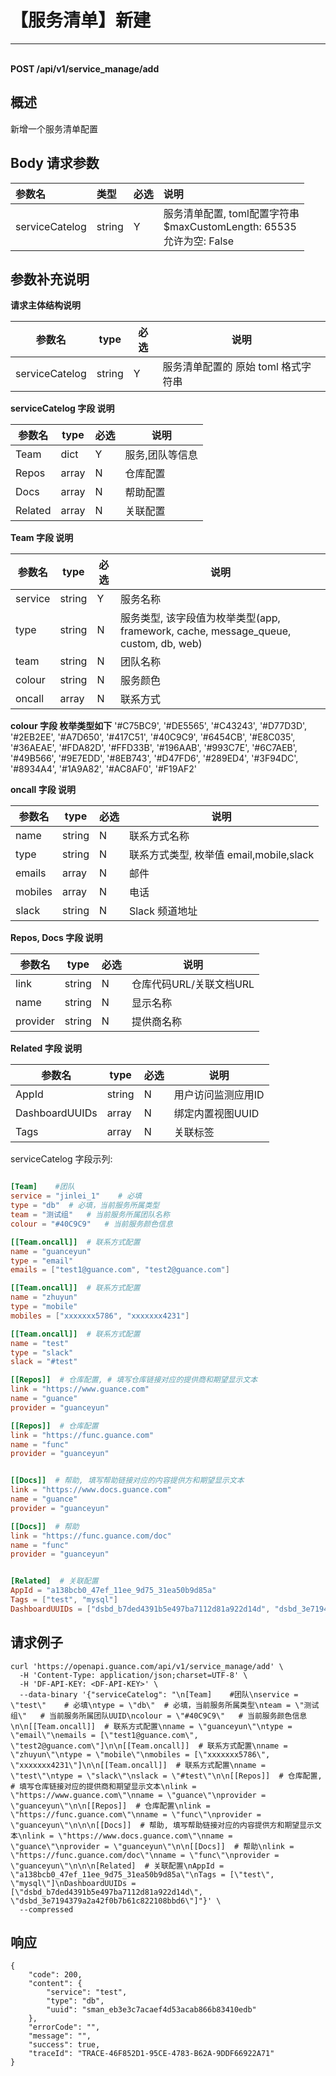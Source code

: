 # 【服务清单】新建

---

<br />**POST /api/v1/service_manage/add**

## 概述
新增一个服务清单配置




## Body 请求参数

| 参数名        | 类型     | 必选   | 说明              |
|:-----------|:-------|:-----|:----------------|
| serviceCatelog | string | Y | 服务清单配置, toml配置字符串<br>$maxCustomLength: 65535 <br>允许为空: False <br> |

## 参数补充说明


**请求主体结构说明**

|  参数名        |   type  | 必选  |          说明          |
|---------------|----------|----|------------------------|
| serviceCatelog    |  string  |  Y | 服务清单配置的 原始 toml 格式字符串|


**serviceCatelog 字段 说明**

|  参数名        |   type  | 必选  |          说明          |
|---------------|----------|----|------------------------|
| Team    |  dict  |  Y | 服务,团队等信息 |
| Repos |  array  |  N | 仓库配置 |
| Docs    |  array  |  N | 帮助配置 |
| Related    |  array  |  N | 关联配置 |

**Team 字段 说明**

|  参数名        |   type  | 必选  |          说明          |
|---------------|----------|----|------------------------|
| service    |  string  |  Y | 服务名称 |
| type |  string  |  N | 服务类型, 该字段值为枚举类型(app, framework, cache, message_queue, custom, db, web) |
| team    |  string  |  N | 团队名称 |
| colour    |  string  |  N | 服务颜色 |
| oncall    |  array  |  N | 联系方式 |

**colour 字段 枚举类型如下**
'#C75BC9', '#DE5565', '#C43243', '#D77D3D', '#2EB2EE', '#A7D650', '#417C51',
'#40C9C9', '#6454CB', '#E8C035', '#36AEAE', '#FDA82D', '#FFD33B', '#196AAB',
'#993C7E', '#6C7AEB', '#49B566', '#9E7EDD', '#8EB743', '#D47FD6', '#289ED4',
'#3F94DC', '#8934A4', '#1A9A82', '#AC8AF0', '#F19AF2'

**oncall 字段 说明**

|  参数名        |   type  | 必选  |          说明          |
|---------------|----------|----|------------------------|
| name    |  string  |  N | 联系方式名称 |
| type |  string  |  N | 联系方式类型, 枚举值 email,mobile,slack |
| emails    |  array  |  N | 邮件 |
| mobiles    |  array  |  N | 电话 |
| slack    |  string  |  N | Slack 频道地址 |

**Repos, Docs 字段 说明**

|  参数名        |   type  | 必选  |          说明          |
|---------------|----------|----|------------------------|
| link    |  string  |  N | 仓库代码URL/关联文档URL |
| name |  string  |  N | 显示名称 |
| provider    |  string  |  N | 提供商名称 |

**Related 字段 说明**

|  参数名        |   type  | 必选  |          说明          |
|---------------|----------|----|------------------------|
| AppId    |  string  |  N | 用户访问监测应用ID |
| DashboardUUIDs |  array  |  N | 绑定内置视图UUID |
| Tags    |  array  |  N | 关联标签 |

serviceCatelog 字段示列:
```toml

[Team]    #团队
service = "jinlei_1"    # 必填
type = "db"  # 必填，当前服务所属类型
team = "测试组"   # 当前服务所属团队名称
colour = "#40C9C9"   # 当前服务颜色信息

[[Team.oncall]]  # 联系方式配置
name = "guanceyun"
type = "email"
emails = ["test1@guance.com", "test2@guance.com"]

[[Team.oncall]]  # 联系方式配置
name = "zhuyun"
type = "mobile"
mobiles = ["xxxxxxx5786", "xxxxxxx4231"]

[[Team.oncall]]  # 联系方式配置
name = "test"
type = "slack"
slack = "#test"

[[Repos]]  # 仓库配置, # 填写仓库链接对应的提供商和期望显示文本
link = "https://www.guance.com"
name = "guance"
provider = "guanceyun"

[[Repos]]  # 仓库配置
link = "https://func.guance.com"
name = "func"
provider = "guanceyun"


[[Docs]]  # 帮助, 填写帮助链接对应的内容提供方和期望显示文本
link = "https://www.docs.guance.com"
name = "guance"
provider = "guanceyun"

[[Docs]]  # 帮助
link = "https://func.guance.com/doc"
name = "func"
provider = "guanceyun"


[Related]  # 关联配置
AppId = "a138bcb0_47ef_11ee_9d75_31ea50b9d85a"
Tags = ["test", "mysql"]
DashboardUUIDs = ["dsbd_b7ded4391b5e497ba7112d81a922d14d", "dsbd_3e7194379a2a42f0b7b61c822108bbd6"]


```




## 请求例子
```shell
curl 'https://openapi.guance.com/api/v1/service_manage/add' \
  -H 'Content-Type: application/json;charset=UTF-8' \
  -H 'DF-API-KEY: <DF-API-KEY>' \
  --data-binary '{"serviceCatelog": "\n[Team]    #团队\nservice = \"test\"    # 必填\ntype = \"db\"  # 必填，当前服务所属类型\nteam = \"测试组\"   # 当前服务所属团队UUID\ncolour = \"#40C9C9\"   # 当前服务颜色信息\n\n[[Team.oncall]]  # 联系方式配置\nname = \"guanceyun\"\ntype = \"email\"\nemails = [\"test1@guance.com\", \"test2@guance.com\"]\n\n[[Team.oncall]]  # 联系方式配置\nname = \"zhuyun\"\ntype = \"mobile\"\nmobiles = [\"xxxxxxx5786\", \"xxxxxxx4231\"]\n\n[[Team.oncall]]  # 联系方式配置\nname = \"test\"\ntype = \"slack\"\nslack = \"#test\"\n\n[[Repos]]  # 仓库配置, # 填写仓库链接对应的提供商和期望显示文本\nlink = \"https://www.guance.com\"\nname = \"guance\"\nprovider = \"guanceyun\"\n\n[[Repos]]  # 仓库配置\nlink = \"https://func.guance.com\"\nname = \"func\"\nprovider = \"guanceyun\"\n\n\n[[Docs]]  # 帮助, 填写帮助链接对应的内容提供方和期望显示文本\nlink = \"https://www.docs.guance.com\"\nname = \"guance\"\nprovider = \"guanceyun\"\n\n[[Docs]]  # 帮助\nlink = \"https://func.guance.com/doc\"\nname = \"func\"\nprovider = \"guanceyun\"\n\n\n[Related]  # 关联配置\nAppId = \"a138bcb0_47ef_11ee_9d75_31ea50b9d85a\"\nTags = [\"test\", \"mysql\"]\nDashboardUUIDs = [\"dsbd_b7ded4391b5e497ba7112d81a922d14d\", \"dsbd_3e7194379a2a42f0b7b61c822108bbd6\"]"}' \
  --compressed
```




## 响应
```shell
{
    "code": 200,
    "content": {
        "service": "test",
        "type": "db",
        "uuid": "sman_eb3e3c7acaef4d53acab866b83410edb"
    },
    "errorCode": "",
    "message": "",
    "success": true,
    "traceId": "TRACE-46F852D1-95CE-4783-B62A-9DDF66922A71"
} 
```




